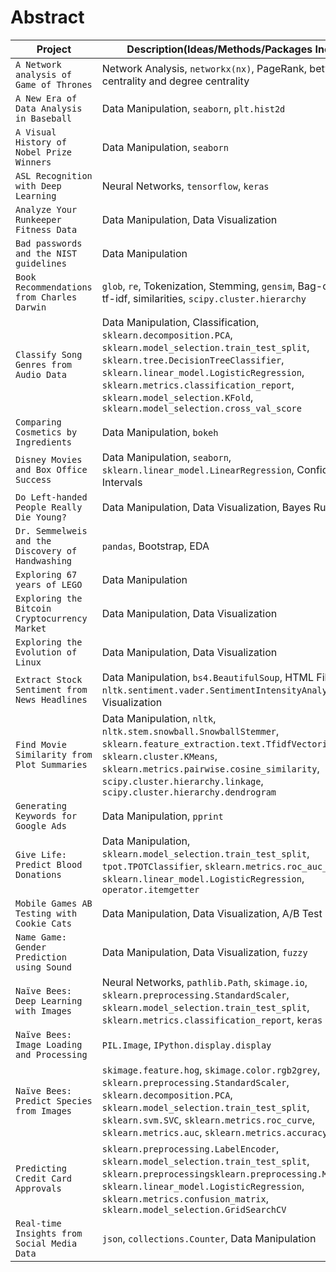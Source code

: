 # Abstract

| Project | Description(Ideas/Methods/Packages Included) |
| --- | --- |
| `A Network analysis of Game of Thrones` | Network Analysis, ```networkx(nx)```, PageRank, betweenness centrality and degree centrality|
| `A New Era of Data Analysis in Baseball` | Data Manipulation, ```seaborn```, ```plt.hist2d``` |
| `A Visual History of Nobel Prize Winners` | Data Manipulation, ```seaborn``` |
| `ASL Recognition with Deep Learning` | Neural Networks, ```tensorflow```, ```keras``` |
| `Analyze Your Runkeeper Fitness Data` | Data Manipulation, Data Visualization |
| `Bad passwords and the NIST guidelines` | Data Manipulation |
| `Book Recommendations from Charles Darwin` | ```glob```, ```re```, Tokenization, Stemming, ```gensim```, Bag-of-Words, tf-idf, similarities, ```scipy.cluster.hierarchy``` |
| `Classify Song Genres from Audio Data` | Data Manipulation, Classification, ```sklearn.decomposition.PCA```, ```sklearn.model_selection.train_test_split```, ```sklearn.tree.DecisionTreeClassifier```, ```sklearn.linear_model.LogisticRegression```, ```sklearn.metrics.classification_report```, ```sklearn.model_selection.KFold```, ```sklearn.model_selection.cross_val_score``` |
| `Comparing Cosmetics by Ingredients` | Data Manipulation, ```bokeh```|
| `Disney Movies and Box Office Success` | Data Manipulation, ```seaborn```, ```sklearn.linear_model.LinearRegression```, Confidence Intervals |
| `Do Left-handed People Really Die Young?` | Data Manipulation, Data Visualization, Bayes Rules |
| `Dr. Semmelweis and the Discovery of Handwashing` | ```pandas```, Bootstrap, EDA |
| `Exploring 67 years of LEGO` | Data Manipulation |
| `Exploring the Bitcoin Cryptocurrency Market` | Data Manipulation, Data Visualization |
| `Exploring the Evolution of Linux` | Data Manipulation, Data Visualization |
| `Extract Stock Sentiment from News Headlines` | Data Manipulation, ```bs4.BeautifulSoup```, HTML Files, ```nltk.sentiment.vader.SentimentIntensityAnalyzer```, Data Visualization |
| `Find Movie Similarity from Plot Summaries` | Data Manipulation, ```nltk```, ```nltk.stem.snowball.SnowballStemmer```, ```sklearn.feature_extraction.text.TfidfVectorizer```, ```sklearn.cluster.KMeans```, ```sklearn.metrics.pairwise.cosine_similarity```, ```scipy.cluster.hierarchy.linkage```, ```scipy.cluster.hierarchy.dendrogram``` |
| `Generating Keywords for Google Ads` | Data Manipulation, ```pprint``` |
| `Give Life: Predict Blood Donations` | Data Manipulation, ```sklearn.model_selection.train_test_split```, ```tpot.TPOTClassifier```, ```sklearn.metrics.roc_auc_score```, ```sklearn.linear_model.LogisticRegression```, ```operator.itemgetter``` |
| `Mobile Games AB Testing with Cookie Cats` | Data Manipulation, Data Visualization, A/B Test |
| `Name Game: Gender Prediction using Sound` | Data Manipulation, Data Visualization, ```fuzzy``` |
| `Naïve Bees: Deep Learning with Images` | Neural Networks, ```pathlib.Path```, ```skimage.io```, ```sklearn.preprocessing.StandardScaler```, ```sklearn.model_selection.train_test_split```, ```sklearn.metrics.classification_report```, ```keras``` |
| `Naïve Bees: Image Loading and Processing` | ```PIL.Image```, ```IPython.display.display``` |
| `Naïve Bees: Predict Species from Images` | ```skimage.feature.hog```, ```skimage.color.rgb2grey```, ```sklearn.preprocessing.StandardScaler```, ```sklearn.decomposition.PCA```, ```sklearn.model_selection.train_test_split```, ```sklearn.svm.SVC```, ```sklearn.metrics.roc_curve```, ```sklearn.metrics.auc```, ```sklearn.metrics.accuracy_score``` |
| `Predicting Credit Card Approvals` | ```sklearn.preprocessing.LabelEncoder```, ```sklearn.model_selection.train_test_split```, ```sklearn.preprocessingsklearn.preprocessing.MinMaxScaler```, ```sklearn.linear_model.LogisticRegression```, ```sklearn.metrics.confusion_matrix```, ```sklearn.model_selection.GridSearchCV``` |
| `Real-time Insights from Social Media Data` | ```json```, ```collections.Counter```, Data Manipulation |




